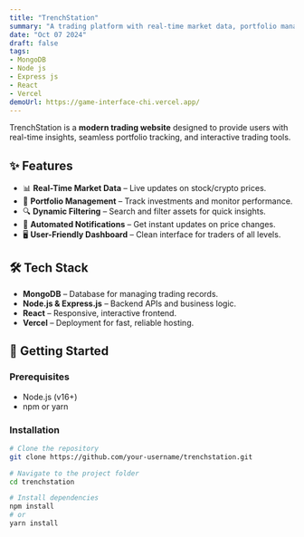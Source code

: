 ```yaml
---
title: "TrenchStation"
summary: "A trading platform with real-time market data, portfolio management, and dynamic filtering for seamless user experience."
date: "Oct 07 2024"
draft: false
tags:
- MongoDB
- Node js
- Express js
- React
- Vercel
demoUrl: https://game-interface-chi.vercel.app/
---
```



TrenchStation is a **modern trading website** designed to provide users with real-time insights, seamless portfolio tracking, and interactive trading tools.  

## ✨ Features
- 📊 **Real-Time Market Data** – Live updates on stock/crypto prices.  
- 💼 **Portfolio Management** – Track investments and monitor performance.  
- 🔍 **Dynamic Filtering** – Search and filter assets for quick insights.  
- 🔔 **Automated Notifications** – Get instant updates on price changes.  
- 🖥️ **User-Friendly Dashboard** – Clean interface for traders of all levels.  

## 🛠️ Tech Stack
- **MongoDB** – Database for managing trading records.  
- **Node.js & Express.js** – Backend APIs and business logic.  
- **React** – Responsive, interactive frontend.  
- **Vercel** – Deployment for fast, reliable hosting.  

## 🚀 Getting Started  

### Prerequisites
- Node.js (v16+)  
- npm or yarn  

### Installation
```bash
# Clone the repository
git clone https://github.com/your-username/trenchstation.git

# Navigate to the project folder
cd trenchstation

# Install dependencies
npm install
# or
yarn install
